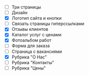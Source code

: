 - [ ] Три страницы
- [ ] Дизайн
- [x] Логотип сайта и кнопки
- [ ] Связать страницы гиперссылками
- [x] Отзывы клиентов
- [x] Каталог услуг с ценами
- [x] Фотоальбом работ
- [ ] Форма для заказа
- [ ] Страница с вакансиями
- [x] Рубрика "О Нас"
- [ ] Рубрика "Контакты"
- [ ] Рубрика "Цены"
